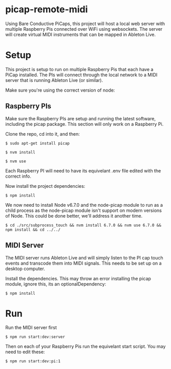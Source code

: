 # picap-remote-midi
Using Bare Conductive PiCaps, this project will host a local web server with multiple Raspberry Pis connected over WiFi using websockets. The server will create virtual MIDI instruments that can be mapped in Ableton Live.

# Setup

This project is setup to run on multiple Raspberry Pis that each have a PiCap installed. The PIs will connect through the local network to a MIDI server that is running Ableton Live (or similar).

Make sure you're using the correct version of node:

## Raspberry PIs

Make sure the Raspberry PIs are setup and running the latest software, including the picap package. This section will only work on a Raspberry Pi.

Clone the repo, cd into it, and then:

`$ sudo apt-get install picap`

`$ nvm install`

`$ nvm use`

Each Raspberry PI will need to have its equivelant .env file edited with the correct info.

Now install the project dependencies:

`$ npm install`

We now need to install Node v6.7.0 and the node-picap module to run as a child process as the node-picap module isn't support on modern versions of Node. This could be done better, we'll address it another time.

`$ cd ./src/subprocess_touch && nvm install 6.7.0 && nvm use 6.7.0 && npm install && cd ../../`

## MIDI Server

The MIDI server runs Ableton Live and will simply listen to the PI cap touch events and transcode them into MIDI signals. This needs to be set up on a desktop computer.

Install the dependencies. This may throw an error installing the picap module, ignore this, its an optionalDependency:

`$ npm install`

# Run

Run the MIDI server first

`$ npm run start:dev:server`

Then on each of your Raspberry Pis run the equivelant start script. You may need to edit these:

`$ npm run start:dev:pi:1`
